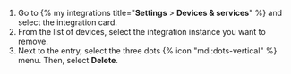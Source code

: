 1. Go to {% my integrations title="**Settings** > **Devices & services**" %} and select the integration card.
2. From the list of devices, select the integration instance you want to remove.
3. Next to the entry, select the three dots {% icon "mdi:dots-vertical" %} menu. Then, select **Delete**.
